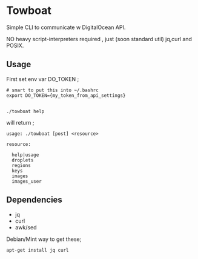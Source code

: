 Towboat
=======

Simple CLI to communicate w DigitalOcean API.

NO heavy script-interpreters required , just (soon standard util) jq,curl and POSIX.

## Usage

First set env var DO_TOKEN ;
    
    # smart to put this into ~/.bashrc
    export DO_TOKEN={my_token_from_api_settings}


    ./towboat help
   
will return ;

    usage: ./towboat [post] <resource>

    resource: 

      help|usage
      droplets
      regions
      keys
      images
      images_user

## Dependencies

  * jq
  * curl
  * awk/sed

Debian/Mint way to get these;

    apt-get install jq curl



